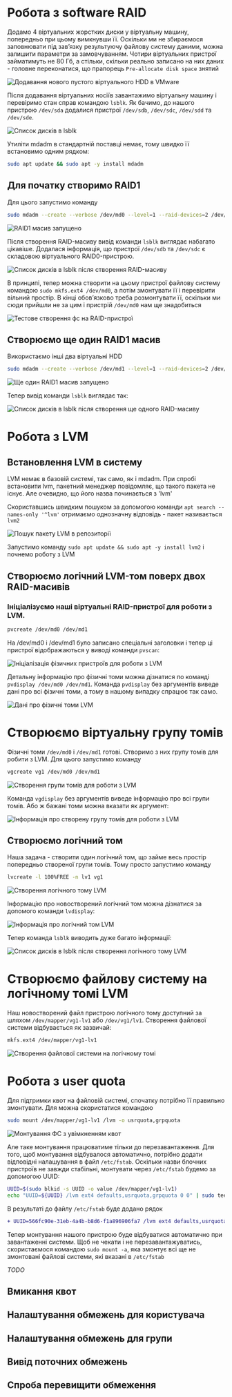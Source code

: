 # Робота з software RAID
Додамо 4 віртуальних жорстких диски у віртуальну машину, попередньо при цьому вимкнувши її. Оскільки ми не збираємося заповнювати під завʼязку результуючу файлову систему даними, можна залишити параметри за замовчуванням. Чотири віртуальних пристрої займатимуть не 80 Гб, а стільки, скільки реально записано на них даних - головне переконатися, що прапорець `Pre-allocate disk space` знятий

![Додавання нового пустого віртуального HDD в VMware](wm_new_hdd.png)

Після додавання віртуальних носіїв завантажимо віртуальну машину і перевіримо стан справ командою `lsblk`. Як бачимо, до нашого пристрою `/dev/sda` додалися пристрої `/dev/sdb`, `/dev/sdc`, `/dev/sdd` та `/dev/sde`.

![Список дисків в lsblk](lsblk.png)

Утиліти mdadm в стандартній поставці немає, тому швидко її встановимо одним рядком:
```bash
sudo apt update && sudo apt -y install mdadm
```

## Для початку створимо RAID1
Для цього запустимо команду
```bash
sudo mdadm --create --verbose /dev/md0 --level=1 --raid-devices=2 /dev/sdb /dev/sdc
```

![RAID1 масив запущено](md0-started.png)

Після створення RAID-масиву вивід команди `lsblk` виглядає набагато цікавіше. Додалася інформація, що пристрої `/dev/sdb` та `/dev/sdc` є складовою віртуального RAID0-пристрою.

![Список дисків в lsblk після створення RAID-масиву](lsblk-md0.png)

В принципі, тепер можна створити на цьому пристрої файлову систему командою `sudo mkfs.ext4 /dev/md0`, а потім змонтувати її і перевірити вільний простір. В кінці обовʼязково треба розмонтувати її, оскільки ми сюди прийшли не за цим і пристрій `/dev/md0` нам ще знадобиться

![Тестове створення фс на RAID-пристрої](ext4-test.png)

## Створюємо ще один RAID1 масив
Використаємо інші два віртуальні HDD
```bash
sudo mdadm --create --verbose /dev/md1 --level=1 --raid-devices=2 /dev/sdd /dev/sde
```
![Ще один RAID1 масив запущено](md1-started.png)

Тепер вивід команди `lsblk` виглядає так:

![Список дисків в lsblk після створення ще одного RAID-масиву](lsblk-md1.png)

# Робота з LVM
## Встановлення LVM в систему
LVM немає в базовій системі, так само, як і mdadm. При спробі встановити lvm, пакетний менеджер повідомляє, що такого пакета не існує. Але очевидно, що його назва починається з 'lvm'

Скориставшись швидким пошуком за допомогою команди `apt search --names-only '^lvm'` отримаємо однозначну відповідь - пакет називається `lvm2`

![Пошук пакету LVM в репозиторії](lvm-apt-search.png)

Запустимо команду `sudo apt update && sudo apt -y install lvm2` і почнемо роботу з LVM

## Створюємо логічний LVM-том поверх двох RAID-масивів
### Ініціалізуємо наші віртуальні RAID-пристрої для роботи з LVM.
```bash
pvcreate /dev/md0 /dev/md1
```
На /dev/md0 і /dev/md1 було записано спеціальні заголовки і тепер ці пристрої відображаються у виводі команди `pvscan`:

![Ініціалізація фізичних пристроїв для роботи з LVM](pvcreate.png)

Детальну інформацію про фізичні томи можна дізнатися по команді `pvdisplay /dev/md0 /dev/md1`. Команда `pvdisplay` без аргументів виведе дані про всі фізичні томи, а тому в нашому випадку спрацює так само.

![Дані про фізичні томи LVM](pvdisplay.png)

# Створюємо віртуальну групу томів
Фізичні томи `/dev/md0` і `/dev/md1` готові. Створимо з них групу томів для робити з LVM. Для цього запустимо команду
```bash
vgcreate vg1 /dev/md0 /dev/md1
```

![Створення групи томів для роботи з LVM](vgcreate.png)

Команда `vgdisplay` без аргументів виведе інформацію про всі групи томів. Або ж бажані томи можна вказати як аргумент:

![Інформація про створену групу томів для роботи з LVM](vgdisplay.png)

## Створюємо логічний том
Наша задача - створити один логічний том, що займе весь простір попередньо створеної групи томів. Тому просто запустимо команду
```bash
lvcreate -l 100%FREE -n lv1 vg1
```

![Створення логічного тому LVM](lvcreate.png)

Інформацію про новостворений логічний том можна дізнатися за допомого команди `lvdisplay`:

![Інформація про логічний том LVM](lvdisplay.png)

Тепер команда `lsblk` виводить дуже багато інформації:

![Список дисків в lsblk після створення логічного тому LVM](lsblk-lv1.png)

# Створюємо файлову систему на логічному томі LVM

Наш новостворений файл пристрою логічного тому доступний за шляхом `/dev/mapper/vg1-lv1` або `/dev/vg1/lv1`. Створення файлової системи відбувається як зазвичай:
```bash
mkfs.ext4 /dev/mapper/vg1-lv1
```

![Створення файлової системи на логічному томі](mkfs-lv1.png)

# Робота з user quota
Для підтримки квот на файловій системі, спочатку потрібно її правильно змонтувати. Для можна скористатися командою

```bash
sudo mount /dev/mapper/vg1-lv1 /lvm -o usrquota,grpquota
```

![Монтування ФС з увімкненням квот](mount-quota.png)

Але таке монтування працюватиме тільки до перезавантаження. Для того, щоб монтування відбувалося автоматично, потрібно додати відповідні налашування в файл `/etc/fstab`. Оскільки назви блочних пристроїв не завжди стабільні, монтувати через `/etc/fstab` будемо за допомогою UUID:

```bash
UUID=$(sudo blkid -s UUID -o value /dev/mapper/vg1-lv1)
echo "UUID=${UUID} /lvm ext4 defaults,usrquota,grpquota 0 0" | sudo tee -a /etc/fstab
```
В результаті до файлу `/etc/fstab` буде додано рядок

```diff
+ UUID=566fc90e-31eb-4a4b-b8d6-f1a896906fa7 /lvm ext4 defaults,usrquota,grpquota 0 0
```

Тепер монтування нашого пристрою буде відбуватися автоматично при завантаженні системи. Щоб не чекати і не перезавантажуватись, скористаємося командою `sudo mount -a`, яка змонтує всі ще не змонтовані файлові системи, які вказані в `/etc/fstab`

*TODO*

## Вмикання квот
## Налаштування обмежень для користувача
## Налаштування обмежень для групи
## Вивід поточних обмежень
## Спроба перевищити обмеження
